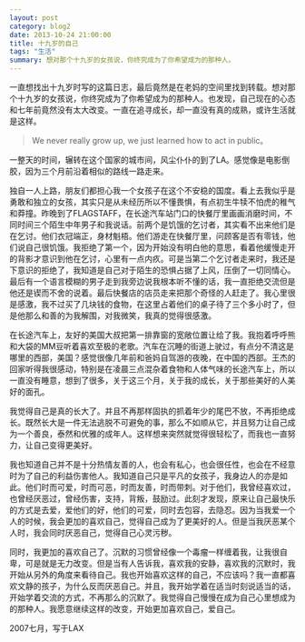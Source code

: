 ```yaml
---
layout: post
category: blog2
date: 2013-10-24 21:00:00
title: 十九岁的自己
tags: "生活"
summary: 想对那个十九岁的女孩说，你终究成为了你希望成为的那种人。
---
```


一直想找出十九岁时写的这篇日志，最后竟然是在老妈的空间里找到转载。想对那个十九岁的女孩说，你终究成为了你希望成为的那种人。也发现，自己现在的心态和七年前竟然没有太大改变。一直在追寻成长，却一直没有真的成熟，或许生活就是这样。

>We never really grow up, we just learned how to act in public。

一整天的时间，辗转在这个国家的城市间，风尘仆仆的到了LA。感觉像是电影倒胶，因为三个月前沿着相似的路线一路走来。 

独自一人上路，朋友们都担心我一个女孩子在这个不安稳的国度。看上去我似乎是勇敢和独立的女孩，其实只是从未经历所以不懂畏惧，有点初生牛犊不怕虎的稚气和莽撞。昨晚到了FLAGSTAFF，在长途汽车站门口的快餐厅里画画消磨时间，不同时间三个陌生中年男子和我说话。前两个是饥饿的乞讨者，其实看不出来他们是在乞讨。他们衣冠端正，身材魁梧。他们游走在快餐厅里，问顾客是否有零钱，他们说自己很饥饿。我拒绝了第一个，因为开始没有明白他的意思，看着他缓慢走开的背影才意识到他在乞讨，心里有一点内疚。可是当第二个乞讨者走来时，我还是下意识的拒绝了，我知道是自己对于陌生的恐惧占据了上风，压倒了一切同情心。最后有一个语言模糊的男子走到我旁边说我根本听不懂的话，我一直拒绝交流但是他还是锲而不舍的说着。最后快餐店的店员走来把那个奇怪的人赶走了。我心里很是感激，我不过买了几块钱的食物，在这里占着他们的桌子待了三个多小时了，但是他那么和善的为我解围，对我微笑，我真的觉得很感激。 

在长途汽车上，友好的美国大叔把第一排靠窗的宽敞位置让给了我。我抱着呼呼熊和大袋的MM豆听着喜欢至极的老歌。汽车在沉睡的街道上驶过，有点分不清这是哪里的西部，美国？感觉很像几年前和爸妈自驾游的夜晚，在中国的西部。王杰的回家听得我很感动，特别是在凌晨三点混杂着食物和人体气味的长途汽车上，所以一直没有睡意，想到了很多，关于这三个月，关于我的成长，关于那些美好的人美好的面孔。 


我觉得自己是真的长大了。并且不再那样固执的抓着年少的尾巴不放，不再拒绝成长。既然长大是一件无法逃脱不可避免的事，那么不如顺从它，并且努力让自己成为一个善良，泰然和优雅的成年人。这样想来突然就觉得很轻松了，而我也一直努力，让自己变得更美好。 


我也知道自己并不是十分热情友善的人，也会有私心，也会很任性，也会在不经意时为了自己的利益伤害他人。我知道自己只是平凡的女孩子，我身边人的亦是如此。他们时而可爱，时而可恶，时而友善，时而带刺。对于他们，我曾经喜欢过，也曾经厌恶过，曾经伤害，支持，背叛，鼓励过。此刻才发现，原来让自己最快乐的方式是去爱，爱他们的好，他们的可爱，同时去包容，去隐忍。因为当我爱一个人的时候，我会更加的喜欢自己，觉得自己成为了更美好的人。但是当我厌恶某个人时，我会同时厌恶自己，觉得自己心灵污秽。 


同时，我更加的喜欢自己了。沉默的习惯曾经像一个毒瘤一样缠着我，让我很自卑，可是就是无力改变。但是当有人告诉我，喜欢我的安静，喜欢我的沉默时，我开始从另外的角度来看待自己。我也开始喜欢这样的自己，不应该吗？我一直都喜欢文静的孩子，为什么反而厌恶自己。并且，我开始学着在适当时刻说适当的话，开始学着交流的方式，不再那么的沉默了。我觉得自己慢慢在成为自己心里想成为的那种人。我愿意继续这样的改变，开始更加喜欢自己，爱自己。

2007七月，写于LAX